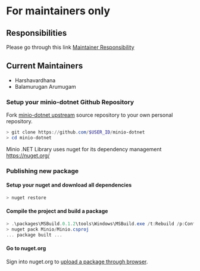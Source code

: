 # For maintainers only

## Responsibilities

Please go through this link [Maintainer Responsibility](https://gist.github.com/abperiasamy/f4d9b31d3186bbd26522)

## Current Maintainers

- Harshavardhana
- Balamurugan Arumugam

### Setup your minio-dotnet Github Repository

Fork [minio-dotnet upstream](https://github.com/minio/minio-dotnet/fork) source repository to your own personal repository.
```powershell
> git clone https://github.com/$USER_ID/minio-dotnet
> cd minio-dotnet
```

Minio .NET Library uses nuget for its dependency management https://nuget.org/

### Publishing new package

#### Setup your nuget and download all dependencies

```powershell
> nuget restore
```

#### Compile the project and build a package

```powershell
> .\packages\MSBuild.0.1.2\tools\Windows\MSBuild.exe /t:Rebuild /p:Configuration=Release
> nuget pack Minio/Minio.csproj
... package built ...
```

#### Go to nuget.org

Sign into nuget.org to [upload a package through browser](https://www.nuget.org/users/account/LogOn?ReturnUrl=%2Fpackages%2Fupload).